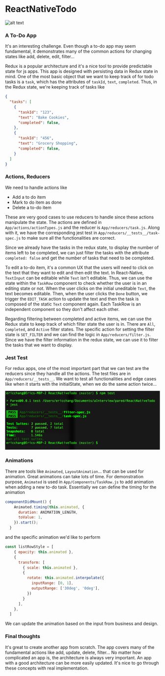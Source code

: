 # ReactNativeTodo

![alt text](https://raw.githubusercontent.com/changey/ReactNativeTodo/master/readmeImg/demo.gif)

### A To-Do App

It's an interesting challenge. Even though a to-do app may seem fundamental, it demonstrates many of the common actions for changing states like add, delete, edit, filter...

Redux is a popular architecture and it's a nice tool to provide predictable state for js apps. This app is designed with persisting data in Redux state in mind. One of the most basic object that we want to keep track of for todo tasks is a `task`, which has the attributes of `taskId`, `text`, `completed`. Thus, in the Redux state, we're keeping track of tasks like

```json
{
  "tasks": [
    {
      "taskId": "123",
      "text": "Bake Cookies",
      "completed": false,
    },
    {
      "taskId": "456",
      "text": "Grocery Shopping",
      "completed": false,
    }
  ]
}
```

### Actions, Reducers
We need to handle actions like

* Add a to do item
* Mark to do item as done
* Delete a to-do item

These are very good cases to use reducers to handle since these actions manipulate the state. The actions are defined in `App/actions/actionTypes.js` and the reducer is `App/reducers/task.js`. Along with it, we have the corresponding jest test in `App/reducers/__tests__/task-spec.js` to make sure all the functionalities are correct.

Since we already have the tasks in the redux state, to display the number of items left to be completed, we can just filter the tasks with the attribute `completed: false` and get the number of tasks that need to be completed.

To edit a to-do item, it's a common UX that the users will need to click on the text that they want to edit and then edit the text. In React-Native, `TextInput` can be editable while `Text` isn't editable. Thus, we can use the state within the `TaskRow` component to check whether the user is in an editing state or not. When the user clicks on the initial uneditable `Text`, the text becomes editable. Then, when the user clicks the `Done` button, we trigger the `EDIT_TASK` action to update the text and then the task is composed of the static `Text` component again. Each TaskRow is an independent component so they don't affect each other.

Regarding filtering between completed and active items, we can use the Redux state to keep track of which filter state the user is in. There are `All`, `Completed`, and `Active` filter states. The specific action for setting the filter state is `SET_FILTER` and we can find the logic in `App/reducers/filter.js`. Since we have the filter information in the redux state, we can use it to filter the tasks that we want to display.

### Jest Test
For redux apps, one of the most important part that we can test are the reducers since they handle all the actions. The test files are in `App/reducers/__tests__`. We want to test all functionalities and edge cases like when it starts with the initialState, when we do the same action twice...

![alt text](https://raw.githubusercontent.com/changey/ReactNativeTodo/master/readmeImg/tests.png)

### Animations

There are tools like `Animated`, `LayoutAnimation`... that can be used for animation. Great animations can take lots of time. For demonstration purpose, `Animated` is used in `App/Components/TaskRow.js` to add animation when adding a new to-do task. Essentially we can define the timing for the animation

```jsx
componentDidMount() {
    Animated.timing(this.animated, {
      duration: ANIMATION_LENGTH,
      toValue: 1,
    }).start();
  }
```

and the specific animation we'd like to perform

```jsx
const listRowStyle = [
    { opacity: this.animated },
    {
      transform: [
        { scale: this.animated },
        {
          rotate: this.animated.interpolate({
            inputRange: [0, 1],
            outputRange: ['30deg', '0deg'],
          })
        }
      ],
    },
  ]
```
We can update the animation based on the input from business and design.

### Final thoughts

It's great to create another app from scratch. The app covers many of the fundamental actions like add, update, delete, filter... No matter how complicated an app is, the architecture is always very important. An app with a good architecture can be more easily updated. It's nice to go through these concepts with real implementation.
